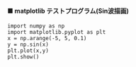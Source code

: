   
#### ■  matplotlib テストプログラム(Sin波描画) 
```   
import numpy as np  
import matplotlib.pyplot as plt  
x = np.arange(-5, 5, 0.1)  
y = np.sin(x)  
plt.plot(x,y)  
plt.show()  
```  
  

